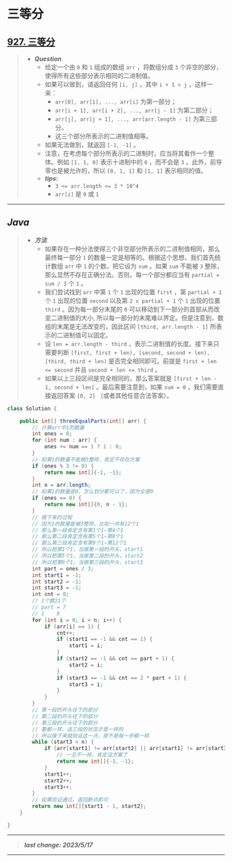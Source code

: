 # 三等分

## [927. 三等分](https://leetcode.cn/problems/three-equal-parts/)

> - ***Question***
>   - 给定一个由 `0` 和 `1` 组成的数组 `arr` ，将数组分成 `3` 个非空的部分，使得所有这些部分表示相同的二进制值。
>   - 如果可以做到，请返回任何 `[i, j]` ，其中 `i + 1 < j` ，这样一来：
>     - `arr[0], arr[1], ..., arr[i]` 为第一部分；
>     - `arr[i + 1], arr[i + 2], ..., arr[j - 1]` 为第二部分；
>     - `arr[j], arr[j + 1], ..., arr[arr.length - 1]` 为第三部分。
>     - 这三个部分所表示的二进制值相等。
>   - 如果无法做到，就返回 `[-1, -1]` 。
>   - 注意，在考虑每个部分所表示的二进制时，应当将其看作一个整体。例如 `[1, 1, 0]` 表示十进制中的 `6` ，而不会是 `3` 。此外，前导零也是被允许的，所以 `[0, 1, 1]` 和 `[1, 1]` 表示相同的值。
>   - ***tips:***
>     - `3 <= arr.length <= 3 * 10^4`
>     - `arr[i]` 是 `0` 或 `1`

---

## *Java*

> - ***方法***
>   - 如果存在一种分法使得三个非空部分所表示的二进制值相同，那么最终每一部分 `1` 的数量一定是相等的。根据这个思想，我们首先统计数组 `arr` 中 `1` 的个数，把它设为 `sum` 。如果 `sum` 不能被 `3` 整除，那么显然不存在正确分法。否则，每一个部分都应当有 `partial = sum / 3` 个 `1` 。
>   - 我们尝试找到 `arr` 中第 `1` 个 `1` 出现的位置 `first` ，第 `partial + 1` 个 `1` 出现的位置 `second` 以及第 `2 x partial + 1` 个 `1` 出现的位置 `third` 。因为每一部分末尾的 `0` 可以移动到下一部分的首部从而改变二进制值的大小, 所以每一部分的末尾难以界定。但是注意到，数组的末尾是无法改变的，因此区间 `[third, arr.length - 1]` 所表示的二进制值可以固定。
>   - 设 `len = arr.length - third` ，表示二进制值的长度。接下来只需要判断 `[first, first + len), [second, second + len), [third, third + len)` 是否完全相同即可。前提是 `first + len <= second` 并且 `second + len <= third` 。
>   - 如果以上三段区间是完全相同的，那么答案就是 `[first + len - 1, second + len]` 。最后需要注意到，如果 `sum = 0` ，我们需要直接返回答案 `[0, 2]` （或者其他任意合法答案）。

```java
class Solution {

    public int[] threeEqualParts(int[] arr) {
        // 计算arr中1的数量
        int ones = 0;
        for (int num : arr) {
            ones += num == 1 ? 1 : 0;
        }
        // 如果1的数量不能被3整除，肯定不存在方案
        if (ones % 3 != 0) {
            return new int[]{-1, -1};
        }
        int n = arr.length;
        // 如果1的数量是0，怎么划分都可以了，因为全是0
        if (ones == 0) {
            return new int[]{0, n - 1};
        }
        // 接下来的过程
        // 因为1的数量能被3整除，比如一共有12个1
        // 那么第一段肯定含有第1个1~第4个1
        // 那么第二段肯定含有第5个1~第8个1
        // 那么第三段肯定含有第9个1~第12个1
        // 所以把第1个1，当做第一段的开头，start1
        // 所以把第5个1，当做第二段的开头，start2
        // 所以把第9个1，当做第三段的开头，start3
        int part = ones / 3;
        int start1 = -1;
        int start2 = -1;
        int start3 = -1;
        int cnt = 0;
        // 1个数21个
        // part = 7
        // 1    8
        for (int i = 0; i < n; i++) {
            if (arr[i] == 1) {
                cnt++;
                if (start1 == -1 && cnt == 1) {
                    start1 = i;
                }
                if (start2 == -1 && cnt == part + 1) {
                    start2 = i;
                }
                if (start3 == -1 && cnt == 2 * part + 1) {
                    start3 = i;
                }
            }
        }
        // 第一段的开头往下的部分
        // 第二段的开头往下的部分
        // 第三段的开头往下的部分
        // 要都一样，这三段的状态才是一样的
        // 所以接下来就验证这一点，是不是每一步都一样
        while (start3 < n) {
            if (arr[start1] != arr[start2] || arr[start1] != arr[start3]) {
                // 一旦不一样，肯定没方案了
                return new int[]{-1, -1};
            }
            start1++;
            start2++;
            start3++;
        }
        // 如果验证通过，返回断点即可
        return new int[]{start1 - 1, start2};
    }

}
```

---

> ***last change: 2023/5/17***

---
